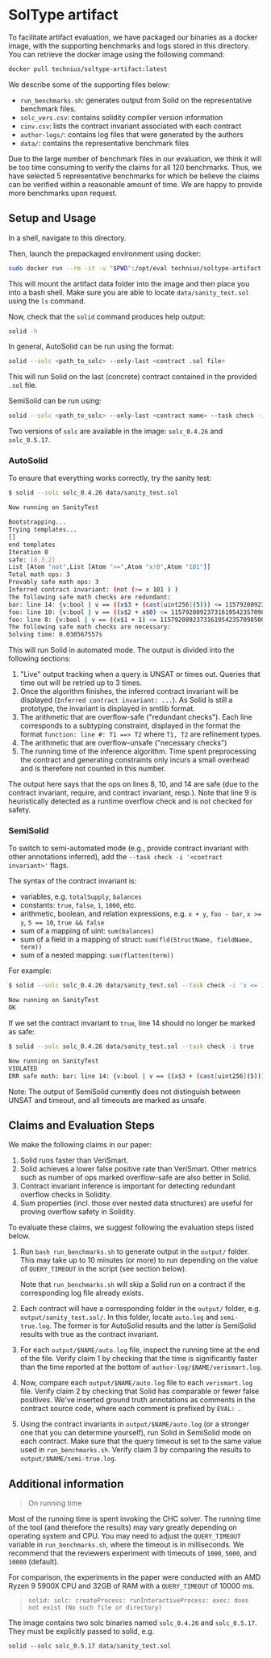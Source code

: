 # SolType artifact

To facilitate artifact evaluation, we have packaged our binaries as a docker
image, with the supporting benchmarks and logs stored in this directory. You can
retrieve the docker image using the following command:

```bash
docker pull technius/soltype-artifact:latest
```

We describe some of the supporting files below:
* `run_benchmarks.sh`: generates output from Solid on the representative
  benchmark files.
* `solc_vers.csv`: contains solidity compiler version information
* `cinv.csv`: lists the contract invariant associated with each contract
* `author-logs/`: contains log files that were generated by the authors
* `data/`: contains the representative benchmark files

Due to the large number of benchmark files in our evaluation, we think it will
be too time consuming to verify the claims for all 120 benchmarks. Thus, we have
selected 5 representative benchmarks for which be believe the claims can be
verified within a reasonable amount of time. We are happy to provide more
benchmarks upon request.

## Setup and Usage

In a shell, navigate to this directory.

Then, launch the prepackaged environment using docker:

```bash
sudo docker run --rm -it -v "$PWD":/opt/eval technius/soltype-artifact:latest
```

This will mount the artifact data folder into the image and then place you
into a bash shell. Make sure you are able to locate `data/sanity_test.sol`
using the `ls` command.

Now, check that the `solid` command produces help output:

```bash
solid -h
```

In general, AutoSolid can be run using the format:

```bash
solid --solc <path_to_solc> --only-last <contract .sol file>
```

This will run Solid on the last (concrete) contract contained in the provided
`.sol` file.

SemiSolid can be run using:

```bash
solid --solc <path_to_solc> --only-last <contract name> --task check -i <contract invariant>
```

Two versions of `solc` are available in the image: `solc_0.4.26` and `solc_0.5.17`.

### AutoSolid

To ensure that everything works correctly, try the sanity test:

```bash
$ solid --solc solc_0.4.26 data/sanity_test.sol

Now running on SanityTest

Bootstrapping...
Trying templates...
[]
end templates
Iteration 0
safe: [8,3,2]
List [Atom "not",List [Atom ">=",Atom "x!0",Atom "101"]]
Total math ops: 3
Provably safe math ops: 3
Inferred contract invariant: (not (>= x 101 ) )
The following safe math checks are redundant:
bar: line 14: {v:bool | v == ((x$3 + (cast[uint256](5))) <= 115792089237316195423570985008687907853269984665640564039457584007913129639935)} ==> {v:bool | v == true}
foo: line 10: {v:bool | v == ((x$2 + a$0) <= 115792089237316195423570985008687907853269984665640564039457584007913129639935)} ==> {v:bool | v == true}
foo: line 8: {v:bool | v == ((x$1 + 1) <= 115792089237316195423570985008687907853269984665640564039457584007913129639935)} ==> {v:bool | v == true}
The following safe math checks are necessary:
Solving time: 0.030567557s
```

This will run Solid in automated mode. The output is divided into the following
sections:

1. "Live" output tracking when a query is UNSAT or times out. Queries that time
   out will be retried up to 3 times.
2. Once the algorithm finishes, the inferred contract invariant will be
   displayed (`Inferred contract invariant: ...`). As Solid is still a
   prototype, the invariant is displayed in smtlib format.
3. The arithmetic that are overflow-safe ("redundant checks"). Each line
   corresponds to a subtyping constraint, displayed in the format the format
   `function: line #: T1 ==> T2` where `T1, T2` are refinement types.
4. The arithmetic that are overflow-unsafe ("necessary checks")
5. The running time of the inference algorithm. Time spent preprocessing the
   contract and generating constraints only incurs a small overhead and is
   therefore not counted in this number.

The output here says that the ops on lines 8, 10, and 14 are safe (due to the
contract invariant, require, and contract invariant, resp.). Note that line 9
is heuristically detected as a runtime overflow check and is not checked for
safety.

### SemiSolid

To switch to semi-automated mode (e.g., provide contract invariant with other
annotations inferred), add the `--task check -i '<contract invariant>'` flags.

The syntax of the contract invariant is:

* variables, e.g. `totalSupply`, `balances`
* constants: `true`, `false`, `1`, `1000`, etc.
* arithmetic, boolean, and relation expressions, e.g. `x + y`, `foo - bar`,
  `x >= y`, `5 == 10`, `true && false`
* sum of a mapping of uint: `sum(balances)`
* sum of a field in a mapping of struct: `sum(fld(StructName, fieldName, term))`
* sum of a nested mapping: `sum(flatten(term))`

For example:

```bash
$ solid --solc solc_0.4.26 data/sanity_test.sol --task check -i 'x <= 100'

Now running on SanityTest
OK
```

If we set the contract invariant to `true`, line 14 should no longer be marked
as safe:

```bash
$ solid --solc solc_0.4.26 data/sanity_test.sol --task check -i true

Now running on SanityTest
VIOLATED
ERR safe math: bar: line 14: {v:bool | v == ((x$3 + (cast[uint256](5))) <= 115792089237316195423570985008687907853269984665640564039457584007913129639935)} ==> {v:bool | v == true}
```

Note: The output of SemiSolid currently does not distinguish between UNSAT and
timeout, and all timeouts are marked as unsafe.

## Claims and Evaluation Steps

We make the following claims in our paper:

1. Solid runs faster than VeriSmart.
2. Solid achieves a lower false positive rate than VeriSmart. Other metrics such
   as number of ops marked overflow-safe are also better in Solid.
3. Contract invariant inference is important for detecting redundant overflow
   checks in Solidity.
4. Sum properties (incl. those over nested data structures) are useful for
   proving overflow safety in Solidity.

To evaluate these claims, we suggest following the evaluation steps listed
below.

1. Run `bash run_benchmarks.sh` to generate output in the `output/` folder.
   This may take up to 10 minutes (or more) to run depending on the value of
   `QUERY_TIMEOUT` in the script (see section below).

   Note that `run_benchmarks.sh` will skip a Solid run on a contract if the
   corresponding log file already exists.
2. Each contract will have a corresponding folder in the `output/` folder, e.g.
   `output/sanity_test.sol/`. In this folder, locate `auto.log` and
   `semi-true.log`. The former is for AutoSolid results and the latter is
   SemiSolid results with true as the contract invariant.
2. For each `output/$NAME/auto.log` file, inspect the running time at the end of
   the file. Verify claim 1 by checking that the time is significantly faster
   than the time reported at the bottom of `author-log/$NAME/verismart.log`.
3. Now, compare each `output/$NAME/auto.log` file to each `verismart.log` file.
   Verify claim 2 by checking that Solid has comparable or fewer false
   positives. We've inserted ground truth annotations as comments in the
   contract source code, where each comment is prefixed by `EVAL: `.
4. Using the contract invariants in `output/$NAME/auto.log` (or a stronger one
   that you can determine yourself), run Solid in SemiSolid mode on each
   contract. Make sure that the query timeout is set to the same value used in
   `run_benchmarks.sh`. Verify claim 3 by comparing the results to
   `output/$NAME/semi-true.log`.

## Additional information

> On running time

Most of the running time is spent invoking the CHC solver. The running time of
the tool (and therefore the results) may vary greatly depending on operating
system and CPU. You may need to adjust the `QUERY_TIMEOUT` variable in
`run_benchmarks.sh`, where the timeout is in milliseconds. We recommend that the
reviewers experiment with timeouts of `1000`, `5000`, and `10000` (default).

For comparison, the experiments in the paper were conducted with an AMD Ryzen 9
5900X CPU and 32GB of RAM with a `QUERY_TIMEOUT` of 10000 ms.

> ```
> solid: solc: createProcess: runInteractiveProcess: exec: does not exist (No such file or directory)
> ```

The image contains two solc binaries named `solc_0.4.26` and `solc_0.5.17`. They
must be explicitly passed to solid, e.g.

```
solid --solc solc_0.5.17 data/sanity_test.sol
```

